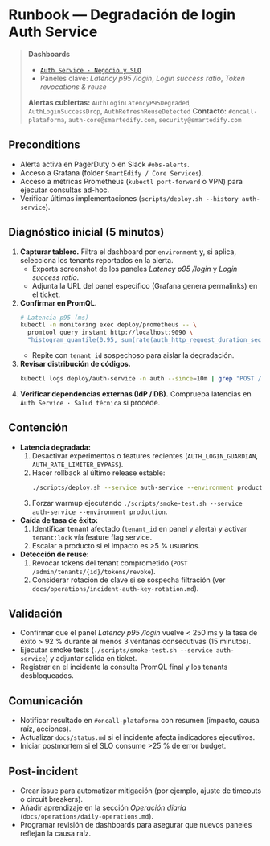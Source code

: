 # Runbook — Degradación de login Auth Service

> **Dashboards**
> - [`Auth Service · Negocio y SLO`](../observability/dashboards/auth-service.json)
> - Paneles clave: *Latency p95 /login*, *Login success ratio*, *Token revocations & reuse*
>
> **Alertas cubiertas:** `AuthLoginLatencyP95Degraded`, `AuthLoginSuccessDrop`, `AuthRefreshReuseDetected`
> **Contacto:** `#oncall-plataforma`, `auth-core@smartedify.com`, `security@smartedify.com`

## Preconditions
- Alerta activa en PagerDuty o en Slack `#obs-alerts`.
- Acceso a Grafana (folder `SmartEdify / Core Services`).
- Acceso a métricas Prometheus (`kubectl port-forward` o VPN) para ejecutar consultas ad-hoc.
- Verificar últimas implementaciones (`scripts/deploy.sh --history auth-service`).

## Diagnóstico inicial (5 minutos)
1. **Capturar tablero.** Filtra el dashboard por `environment` y, si aplica, selecciona los tenants reportados en la alerta.
   - Exporta screenshot de los paneles *Latency p95 /login* y *Login success ratio*.
   - Adjunta la URL del panel específico (Grafana genera permalinks) en el ticket.
2. **Confirmar en PromQL.**
   ```bash
   # Latencia p95 (ms)
   kubectl -n monitoring exec deploy/prometheus -- \
     promtool query instant http://localhost:9090 \
     "histogram_quantile(0.95, sum(rate(auth_http_request_duration_seconds_bucket{route='/login',environment='production'}[5m])) by (le)) * 1000"
   ```
   - Repite con `tenant_id` sospechoso para aislar la degradación.
3. **Revisar distribución de códigos.**
   ```bash
   kubectl logs deploy/auth-service -n auth --since=10m | grep "POST /login" | jq '.status' | sort | uniq -c
   ```
4. **Verificar dependencias externas (IdP / DB).** Comprueba latencias en `Auth Service · Salud técnica` si procede.

## Contención
- **Latencia degradada:**
  1. Desactivar experimentos o features recientes (`AUTH_LOGIN_GUARDIAN`, `AUTH_RATE_LIMITER_BYPASS`).
  2. Hacer rollback al último release estable:
     ```bash
     ./scripts/deploy.sh --service auth-service --environment production --ref <sha_estable>
     ```
  3. Forzar warmup ejecutando `./scripts/smoke-test.sh --service auth-service --environment production`.
- **Caída de tasa de éxito:**
  1. Identificar tenant afectado (`tenant_id` en panel y alerta) y activar `tenant:lock` vía feature flag service.
  2. Escalar a producto si el impacto es >5 % usuarios.
- **Detección de reuse:**
  1. Revocar tokens del tenant comprometido (`POST /admin/tenants/{id}/tokens/revoke`).
  2. Considerar rotación de clave si se sospecha filtración (ver `docs/operations/incident-auth-key-rotation.md`).

## Validación
- Confirmar que el panel *Latency p95 /login* vuelve < 250 ms y la tasa de éxito > 92 % durante al menos 3 ventanas consecutivas (15 minutos).
- Ejecutar smoke tests (`./scripts/smoke-test.sh --service auth-service`) y adjuntar salida en ticket.
- Registrar en el incidente la consulta PromQL final y los tenants desbloqueados.

## Comunicación
- Notificar resultado en `#oncall-plataforma` con resumen (impacto, causa raíz, acciones).
- Actualizar `docs/status.md` si el incidente afecta indicadores ejecutivos.
- Iniciar postmortem si el SLO consume >25 % de error budget.

## Post-incident
- Crear issue para automatizar mitigación (por ejemplo, ajuste de timeouts o circuit breakers).
- Añadir aprendizaje en la sección *Operación diaria* (`docs/operations/daily-operations.md`).
- Programar revisión de dashboards para asegurar que nuevos paneles reflejan la causa raíz.
